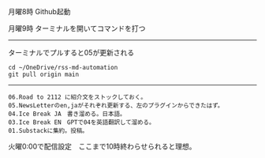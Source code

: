 
月曜8時
	Github起動

月曜9時
	ターミナルを開いてコマンドを打つ

---
ターミナルでプルすると05が更新される

	cd ~/OneDrive/rss-md-automation 
	git pull origin main

---

	06.Road to 2112 に紹介文をストックしておく。
	05.NewsLetterのen,jaがそれぞれ更新する、左のプラグインからできたはず。
	04.Ice Break JA　書き溜める。日本語。
	03.Ice Break EN　GPTで04を英語翻訳して溜める。
	01.Substackに集約。投稿。

火曜0:00で配信設定　ここまで10時終わらせられると理想。

